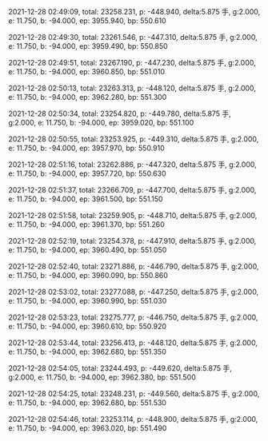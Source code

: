 2021-12-28 02:49:09, total: 23258.231, p: -448.940, delta:5.875 手, g:2.000, e: 11.750, b: -94.000, ep: 3955.940, bp: 550.610

2021-12-28 02:49:30, total: 23261.546, p: -447.310, delta:5.875 手, g:2.000, e: 11.750, b: -94.000, ep: 3959.490, bp: 550.850

2021-12-28 02:49:51, total: 23267.190, p: -447.230, delta:5.875 手, g:2.000, e: 11.750, b: -94.000, ep: 3960.850, bp: 551.010

2021-12-28 02:50:13, total: 23263.313, p: -448.120, delta:5.875 手, g:2.000, e: 11.750, b: -94.000, ep: 3962.280, bp: 551.300

2021-12-28 02:50:34, total: 23254.820, p: -449.780, delta:5.875 手, g:2.000, e: 11.750, b: -94.000, ep: 3959.020, bp: 551.100

2021-12-28 02:50:55, total: 23253.925, p: -449.310, delta:5.875 手, g:2.000, e: 11.750, b: -94.000, ep: 3957.970, bp: 550.910

2021-12-28 02:51:16, total: 23262.886, p: -447.320, delta:5.875 手, g:2.000, e: 11.750, b: -94.000, ep: 3957.720, bp: 550.630

2021-12-28 02:51:37, total: 23266.709, p: -447.700, delta:5.875 手, g:2.000, e: 11.750, b: -94.000, ep: 3961.500, bp: 551.150

2021-12-28 02:51:58, total: 23259.905, p: -448.710, delta:5.875 手, g:2.000, e: 11.750, b: -94.000, ep: 3961.370, bp: 551.260

2021-12-28 02:52:19, total: 23254.378, p: -447.910, delta:5.875 手, g:2.000, e: 11.750, b: -94.000, ep: 3960.490, bp: 551.050

2021-12-28 02:52:40, total: 23271.886, p: -446.790, delta:5.875 手, g:2.000, e: 11.750, b: -94.000, ep: 3960.090, bp: 550.860

2021-12-28 02:53:02, total: 23277.088, p: -447.250, delta:5.875 手, g:2.000, e: 11.750, b: -94.000, ep: 3960.990, bp: 551.030

2021-12-28 02:53:23, total: 23275.777, p: -446.750, delta:5.875 手, g:2.000, e: 11.750, b: -94.000, ep: 3960.610, bp: 550.920

2021-12-28 02:53:44, total: 23256.413, p: -448.120, delta:5.875 手, g:2.000, e: 11.750, b: -94.000, ep: 3962.680, bp: 551.350

2021-12-28 02:54:05, total: 23244.493, p: -449.620, delta:5.875 手, g:2.000, e: 11.750, b: -94.000, ep: 3962.380, bp: 551.500

2021-12-28 02:54:25, total: 23248.231, p: -449.560, delta:5.875 手, g:2.000, e: 11.750, b: -94.000, ep: 3962.680, bp: 551.530

2021-12-28 02:54:46, total: 23253.114, p: -448.900, delta:5.875 手, g:2.000, e: 11.750, b: -94.000, ep: 3963.020, bp: 551.490